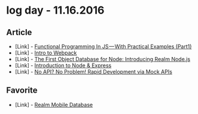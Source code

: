# log day - 11.16.2016

## Article

- \[Link\] - [Functional Programming In JS — With Practical Examples  (Part1)](https://medium.com/@rajaraodv/functional-programming-in-js-with-practical-examples-part-1-87c2b0dbc276#.3b80eclje)
- \[Link\] - [Intro to Webpack](https://medium.com/@kimberleycook/intro-to-webpack-1d035a47028d#.kjosm4xq8)
- \[Link\] - [The First Object Database for Node: Introducing Realm Node.js](https://realm.io/news/first-object-database-realm-node-js-server/)
- \[Link\] - [Introduction to Node & Express](https://medium.com/javascript-scene/introduction-to-node-express-90c431f9e6fd#.zacypc11u)
- \[Link\] - [No API? No Problem! Rapid Development via Mock APIs](https://medium.com/@housecor/rapid-development-via-mock-apis-e559087be066#.7r7bix1pu)


## Favorite

- \[Link\] - [Realm Mobile Database](https://realm.io/docs/#realm-mobile-database)
